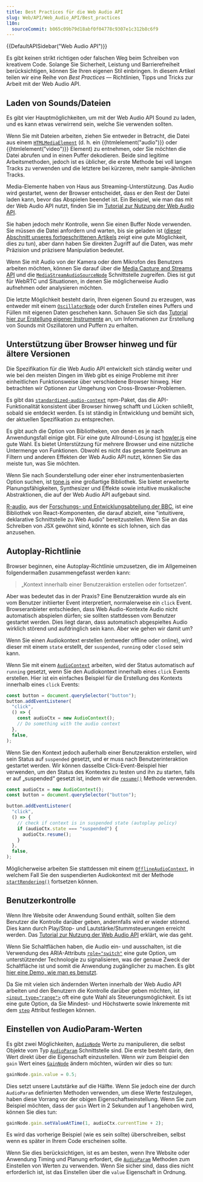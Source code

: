 ```yaml
---
title: Best Practices für die Web Audio API
slug: Web/API/Web_Audio_API/Best_practices
l10n:
  sourceCommit: b065c09b79d18abf0f04778c9307e1c312b8c6f9
---
```


{{DefaultAPISidebar("Web Audio API")}}

Es gibt keinen strikt richtigen oder falschen Weg beim Schreiben von kreativem Code. Solange Sie Sicherheit, Leistung und Barrierefreiheit berücksichtigen, können Sie Ihren eigenen Stil einbringen. In diesem Artikel teilen wir eine Reihe von _Best Practices_ — Richtlinien, Tipps und Tricks zur Arbeit mit der Web Audio API.

## Laden von Sounds/Dateien

Es gibt vier Hauptmöglichkeiten, um mit der Web Audio API Sound zu laden, und es kann etwas verwirrend sein, welche Sie verwenden sollten.

Wenn Sie mit Dateien arbeiten, ziehen Sie entweder in Betracht, die Datei aus einem [`HTMLMediaElement`](/de/docs/Web/API/HTMLMediaElement) (d. h. ein {{htmlelement("audio")}} oder {{htmlelement("video")}} Element) zu entnehmen, oder Sie möchten die Datei abrufen und in einen Puffer dekodieren. Beide sind legitime Arbeitsmethoden, jedoch ist es üblicher, die erste Methode bei voll langen Tracks zu verwenden und die letztere bei kürzeren, mehr sample-ähnlichen Tracks.

Media-Elemente haben von Haus aus Streaming-Unterstützung. Das Audio wird gestartet, wenn der Browser entscheidet, dass er den Rest der Datei laden kann, bevor das Abspielen beendet ist. Ein Beispiel, wie man das mit der Web Audio API nutzt, finden Sie im [Tutorial zur Nutzung der Web Audio API](/de/docs/Web/API/Web_Audio_API/Using_Web_Audio_API).

Sie haben jedoch mehr Kontrolle, wenn Sie einen Buffer Node verwenden. Sie müssen die Datei anfordern und warten, bis sie geladen ist ([dieser Abschnitt unseres fortgeschrittenen Artikels](/de/docs/Web/API/Web_Audio_API/Advanced_techniques#dial-up_—_loading_a_sound_sample) zeigt eine gute Möglichkeit, dies zu tun), aber dann haben Sie direkten Zugriff auf die Daten, was mehr Präzision und präzisere Manipulation bedeutet.

Wenn Sie mit Audio von der Kamera oder dem Mikrofon des Benutzers arbeiten möchten, können Sie darauf über die [Media Capture and Streams API](/de/docs/Web/API/Media_Capture_and_Streams_API) und die [`MediaStreamAudioSourceNode`](/de/docs/Web/API/MediaStreamAudioSourceNode) Schnittstelle zugreifen. Dies ist gut für WebRTC und Situationen, in denen Sie möglicherweise Audio aufnehmen oder analysieren möchten.

Die letzte Möglichkeit besteht darin, Ihren eigenen Sound zu erzeugen, was entweder mit einem [`OscillatorNode`](/de/docs/Web/API/OscillatorNode) oder durch Erstellen eines Puffers und Füllen mit eigenen Daten geschehen kann. Schauen Sie sich das [Tutorial hier zur Erstellung eigener Instrumente](/de/docs/Web/API/Web_Audio_API/Advanced_techniques) an, um Informationen zur Erstellung von Sounds mit Oszillatoren und Puffern zu erhalten.

## Unterstützung über Browser hinweg und für ältere Versionen

Die Spezifikation für die Web Audio API entwickelt sich ständig weiter und wie bei den meisten Dingen im Web gibt es einige Probleme mit ihrer einheitlichen Funktionsweise über verschiedene Browser hinweg. Hier betrachten wir Optionen zur Umgehung von Cross-Browser-Problemen.

Es gibt das [`standardized-audio-context`](https://github.com/chrisguttandin/standardized-audio-context) npm-Paket, das die API-Funktionalität konsistent über Browser hinweg schafft und Lücken schließt, sobald sie entdeckt werden. Es ist ständig in Entwicklung und bemüht sich, der aktuellen Spezifikation zu entsprechen.

Es gibt auch die Option von Bibliotheken, von denen es je nach Anwendungsfall einige gibt. Für eine gute Allround-Lösung ist [howler.js](https://howlerjs.com/) eine gute Wahl. Es bietet Unterstützung für mehrere Browser und eine nützliche Untermenge von Funktionen. Obwohl es nicht das gesamte Spektrum an Filtern und anderen Effekten der Web Audio API nutzt, können Sie das meiste tun, was Sie möchten.

Wenn Sie nach Sounderstellung oder einer eher instrumentenbasierten Option suchen, ist [tone.js](https://tonejs.github.io/) eine großartige Bibliothek. Sie bietet erweiterte Planungsfähigkeiten, Synthesizer und Effekte sowie intuitive musikalische Abstraktionen, die auf der Web Audio API aufgebaut sind.

[R-audio](https://github.com/bbc/r-audio), aus der [Forschungs- und Entwicklungsabteilung der BBC](https://medium.com/bbc-product-technology/r-audio-declarative-reactive-and-flexible-web-audio-graphs-in-react-102c44a1c69c), ist eine Bibliothek von React-Komponenten, die darauf abzielt, eine "intuitivere, deklarative Schnittstelle zu Web Audio" bereitzustellen. Wenn Sie an das Schreiben von JSX gewöhnt sind, könnte es sich lohnen, sich das anzusehen.

## Autoplay-Richtlinie

Browser beginnen, eine Autoplay-Richtlinie umzusetzen, die im Allgemeinen folgendermaßen zusammengefasst werden kann:

> „Kontext innerhalb einer Benutzeraktion erstellen oder fortsetzen“.

Aber was bedeutet das in der Praxis? Eine Benutzeraktion wurde als ein vom Benutzer initiierter Event interpretiert, normalerweise ein `click` Event. Browseranbieter entschieden, dass Web Audio-Kontexte Audio nicht automatisch abspielen dürfen; sie sollten stattdessen vom Benutzer gestartet werden. Dies liegt daran, dass automatisch abgespieltes Audio wirklich störend und aufdringlich sein kann. Aber wie gehen wir damit um?

Wenn Sie einen Audiokontext erstellen (entweder offline oder online), wird dieser mit einem `state` erstellt, der `suspended`, `running` oder `closed` sein kann.

Wenn Sie mit einem [`AudioContext`](/de/docs/Web/API/AudioContext) arbeiten, wird der Status automatisch auf `running` gesetzt, wenn Sie den Audiokontext innerhalb eines `click` Events erstellen. Hier ist ein einfaches Beispiel für die Erstellung des Kontexts innerhalb eines `click` Events:

```js
const button = document.querySelector("button");
button.addEventListener(
  "click",
  () => {
    const audioCtx = new AudioContext();
    // Do something with the audio context
  },
  false,
);
```

Wenn Sie den Kontext jedoch außerhalb einer Benutzeraktion erstellen, wird sein Status auf `suspended` gesetzt, und er muss nach Benutzerinteraktion gestartet werden. Wir können dasselbe Click-Event-Beispiel hier verwenden, um den Status des Kontextes zu testen und ihn zu starten, falls er auf „suspended“ gesetzt ist, indem wir die [`resume()`](/de/docs/Web/API/AudioContext/resume) Methode verwenden.

```js
const audioCtx = new AudioContext();
const button = document.querySelector("button");

button.addEventListener(
  "click",
  () => {
    // check if context is in suspended state (autoplay policy)
    if (audioCtx.state === "suspended") {
      audioCtx.resume();
    }
  },
  false,
);
```

Möglicherweise arbeiten Sie stattdessen mit einem [`OfflineAudioContext`](/de/docs/Web/API/OfflineAudioContext), in welchem Fall Sie den suspendierten Audiokontext mit der Methode [`startRendering()`](/de/docs/Web/API/OfflineAudioContext/startRendering) fortsetzen können.

## Benutzerkontrolle

Wenn Ihre Website oder Anwendung Sound enthält, sollten Sie dem Benutzer die Kontrolle darüber geben, andernfalls wird er wieder störend. Dies kann durch Play/Stop- und Lautstärke/Stummsteuerungen erreicht werden. Das [Tutorial zur Nutzung der Web Audio API](/de/docs/Web/API/Web_Audio_API/Using_Web_Audio_API) erklärt, wie das geht.

Wenn Sie Schaltflächen haben, die Audio ein- und ausschalten, ist die Verwendung des ARIA-Attributs [`role="switch"`](/de/docs/Web/Accessibility/ARIA/Roles/switch_role) eine gute Option, um unterstützender Technologie zu signalisieren, was der genaue Zweck der Schaltfläche ist und somit die Anwendung zugänglicher zu machen. Es gibt [hier eine Demo, wie man es benutzt](https://codepen.io/Wilto/pen/ZoGoQm?editors=1100).

Da Sie mit vielen sich ändernden Werten innerhalb der Web Audio API arbeiten und den Benutzern die Kontrolle darüber geben möchten, ist [`<input type="range">`](/de/docs/Web/HTML/Element/input/range) oft eine gute Wahl als Steuerungsmöglichkeit. Es ist eine gute Option, da Sie Mindest- und Höchstwerte sowie Inkremente mit dem [`step`](/de/docs/Web/HTML/Element/input#step) Attribut festlegen können.

## Einstellen von AudioParam-Werten

Es gibt zwei Möglichkeiten, [`AudioNode`](/de/docs/Web/API/AudioNode) Werte zu manipulieren, die selbst Objekte vom Typ [`AudioParam`](/de/docs/Web/API/AudioParam) Schnittstelle sind. Die erste besteht darin, den Wert direkt über die Eigenschaft einzustellen. Wenn wir zum Beispiel den `gain` Wert eines [`GainNode`](/de/docs/Web/API/GainNode) ändern möchten, würden wir dies so tun:

```js
gainNode.gain.value = 0.5;
```

Dies setzt unsere Lautstärke auf die Hälfte. Wenn Sie jedoch eine der durch `AudioParam` definierten Methoden verwenden, um diese Werte festzulegen, haben diese Vorrang vor der obigen Eigenschaftseinstellung. Wenn Sie zum Beispiel möchten, dass der `gain` Wert in 2 Sekunden auf 1 angehoben wird, können Sie dies tun:

```js
gainNode.gain.setValueAtTime(1, audioCtx.currentTime + 2);
```

Es wird das vorherige Beispiel (wie es sein sollte) überschreiben, selbst wenn es später in Ihrem Code erscheinen sollte.

Wenn Sie dies berücksichtigen, ist es am besten, wenn Ihre Website oder Anwendung Timing und Planung erfordert, die [`AudioParam`](/de/docs/Web/API/AudioParam) Methoden zum Einstellen von Werten zu verwenden. Wenn Sie sicher sind, dass dies nicht erforderlich ist, ist das Einstellen über die `value` Eigenschaft in Ordnung.
